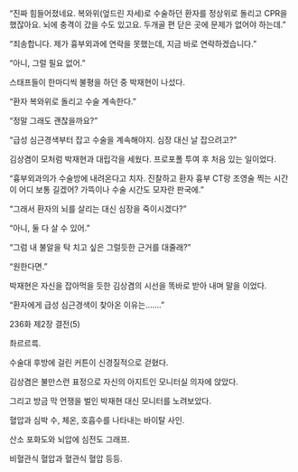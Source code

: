 “진짜 힘들어졌네요. 복와위(엎드린 자세)로 수술하던 환자를 정상위로 돌리고 CPR을 했잖아요. 뇌에 충격이 갔을 수도 있고요. 두개골 편 닫은 곳에 문제가 없어야 하는데.”

“죄송합니다. 제가 흉부외과에 연락을 못했는데, 지금 바로 연락하겠습니다.”

“아니, 그럴 필요 없어.”

스태프들이 한마디씩 불평을 하던 중 박재현이 나섰다.

“환자 복와위로 돌리고 수술 계속한다.”

“정말 그래도 괜찮을까요?”

“급성 심근경색부터 잡고 수술을 계속해야지. 심장 대신 날 잡으려고?”

김상겸이 모처럼 박재현과 대립각을 세웠다. 프로포폴 투여 후 처음 있는 일이었다.

“흉부외과의가 수술방에 내려온다고 치자. 진찰하고 환자 흉부 CT랑 조영술 찍는 시간이 어디 보통 길겠어? 가뜩이나 수술 시간도 모자란 판국에.”

“그래서 환자의 뇌를 살리는 대신 심장을 죽이시겠다?”

“아니, 둘 다 살 수 있어.”

“그럼 내 불알을 탁 치고 싶은 그럴듯한 근거를 대줄래?”

“원한다면.”

박재현은 자신을 잡아먹을 듯한 김상겸의 시선을 똑바로 받아 내며 말을 이었다.

“환자에게 급성 심근경색이 찾아온 이유는…….”

236화 제2장 결전(5)

촤르르륵.

수술대 후방에 걸린 커튼이 신경질적으로 걷혔다.

김상겸은 불만스런 표정으로 자신의 아지트인 모니터실 의자에 앉았다.

그리고 방금 막 언쟁을 벌인 박재현 대신 모니터를 노려보았다.

혈압과 심박 수, 체온, 호흡수를 나타내는 바이탈 사인.

산소 포화도와 뇌압에 심전도 그래프.

비혈관식 혈압과 혈관식 혈압 등등.